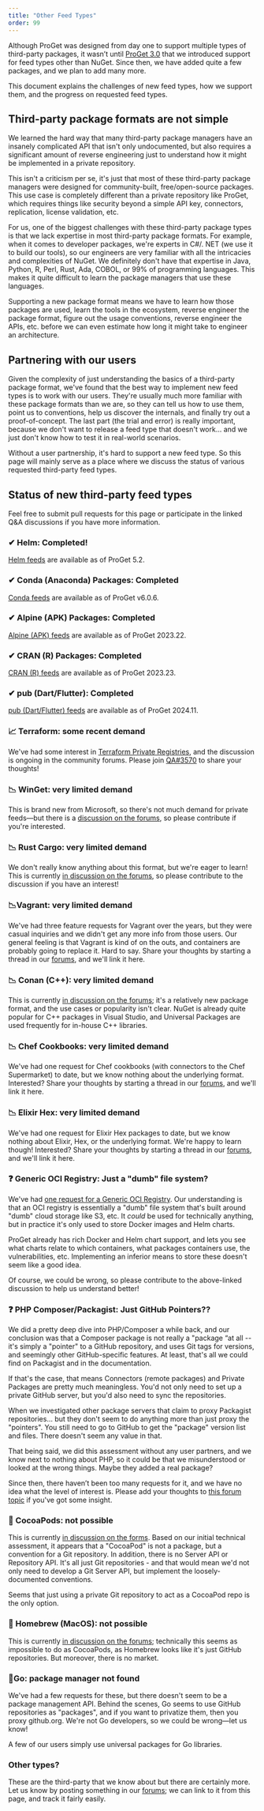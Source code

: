 ```yaml
---
title: "Other Feed Types"
order: 99
---
```


Although ProGet was designed from day one to support multiple types of third-party packages, it wasn’t until [ProGet 3.0](https://inedo.com/products/roadmap/proget) that we introduced support for feed types other than NuGet. Since then, we have added quite a few packages, and we plan to add many more.

This document explains the challenges of new feed types, how we support them, and the progress on requested feed types.

## Third-party package formats are not simple

We learned the hard way that many third-party package managers have an insanely complicated API that isn't only undocumented, but also requires a significant amount of reverse engineering just to understand how it might be implemented in a private repository.

This isn't a criticism per se, it's just that most of these third-party package managers were designed for community-built, free/open-source packages. This use case is completely different than a private repository like ProGet, which requires things like security beyond a simple API key, connectors, replication, license validation, etc.

For us, one of the biggest challenges with these third-party package types is that we lack expertise in most third-party package formats. For example, when it comes to developer packages, we're experts in C#/. NET (we use it to build our tools), so our engineers are very familiar with all the intricacies and complexities of NuGet. We definitely don't have that expertise in Java, Python, R, Perl, Rust, Ada, COBOL, or 99% of programming languages. This makes it quite difficult to learn the package managers that use these languages.

Supporting a new package format means we have to learn how those packages are used, learn the tools in the ecosystem, reverse engineer the package format, figure out the usage conventions, reverse engineer the APIs, etc. before we can even estimate how long it might take to engineer an architecture.

## Partnering with our users

Given the complexity of just understanding the basics of a third-party package format, we've found that the best way to implement new feed types is to work with our users. They're usually much more familiar with these package formats than we are, so they can tell us how to use them, point us to conventions, help us discover the internals, and finally try out a proof-of-concept. The last part (the trial and error) is really important, because we don't want to release a feed type that doesn't work... and we just don't know how to test it in real-world scenarios.

Without a user partnership, it's hard to support a new feed type. So this page will mainly serve as a place where we discuss the status of various requested third-party feed types.

## Status of new third-party feed types

Feel free to submit pull requests for this page or participate in the linked Q&A discussions if you have more information.

### ✔ Helm: Completed!

[Helm feeds](/docs/proget/feeds/helm) are available as of ProGet 5.2.

### ✔ Conda (Anaconda) Packages: Completed

 [Conda feeds](/docs/proget/feeds/python-conda) are available as of ProGet v6.0.6.
 
 ### ✔ Alpine (APK) Packages: Completed

 [Alpine (APK) feeds](/docs/proget/feeds/alpine) are available as of ProGet 2023.22.
 
### ✔ CRAN (R) Packages: Completed

 [CRAN (R) feeds](/docs/proget/feeds/cran) are available as of ProGet 2023.23.

### ✔ pub (Dart/Flutter): Completed

 [pub (Dart/Flutter) feeds](/docs/proget/feeds/pub) are available as of ProGet 2024.11.

### 📈 Terraform: some recent demand

We've had some interest in [Terraform Private Registries](https://www.terraform.io/registry/private), and the discussion is ongoing in the community forums.  Please join [QA#3570](https://forums.inedo.com/topic/3570) to share your thoughts!

### 📉 WinGet: very limited demand

This is brand new from Microsoft, so there's not much demand for private feeds—but there is a [discussion on the forums](https://forums.inedo.com/topic/3257), so please contribute if you're interested.

### 📉 Rust Cargo: very limited demand 

We don't really know anything about this format, but we're eager to learn! This is currently [in discussion on the forums](https://forums.inedo.com/topic/3246), so please contribute to the discussion if you have an interest!

### 📉Vagrant: very limited demand 

We've had three feature requests for Vagrant over the years, but they were casual inquiries and we didn't get any more info from those users. Our general feeling is that Vagrant is kind of on the outs, and containers are probably going to replace it. Hard to say. Share your thoughts by starting a thread in our [forums](https://forums.inedo.com/), and we'll link it here.

### 📉 Conan (C++): very limited demand 

This is currently [in discussion on the forums](https://forums.inedo.com/topic/2918); it's a relatively new package format, and the use cases or popularity isn't clear. NuGet is already quite popular for C++ packages in Visual Studio, and Universal Packages are used frequently for in-house C++ libraries. 

### 📉 Chef Cookbooks: very limited demand 

We've had one request for Chef cookbooks (with connectors to the Chef Supermarket) to date, but we know nothing about the underlying format. Interested? Share your thoughts by starting a thread in our [forums](https://forums.inedo.com/), and we'll link it here.

### 📉 Elixir Hex: very limited demand

We've had one request for Elixir Hex packages to date, but we know nothing about Elixir, Hex, or the underlying format. We're happy to learn though! Interested? Share your thoughts by starting a thread in our [forums](https://forums.inedo.com/), and we'll link it here.

### ❓ Generic OCI Registry: Just a "dumb" file system?

We've had [one request for a Generic OCI Registry](https://forums.inedo.com/topic/4256/oci-support). Our understanding is that an OCI registry is essentially a "dumb" file system that's built around "dumb" cloud storage like S3, etc. It *could* be used for technically anything, but in practice it's only used to store Docker images and Helm charts.

ProGet already has rich Docker and Helm chart support, and lets you see what charts relate to which containers, what packages containers use, the vulnerabilities, etc. Implementing an inferior means to store these doesn't seem like a good idea.

Of course, we could be wrong, so please contribute to the above-linked discussion to help us understand better!

### ❓ PHP Composer/Packagist: Just GitHub Pointers??

We did a pretty deep dive into PHP/Composer a while back, and our conclusion was that a Composer package is not really a "package “at all -- it's simply a "pointer" to a GitHub repository, and uses Git tags for versions, and seemingly other GitHub-specific features. At least, that's all we could find on Packagist and in the documentation.

If that's the case, that means Connectors (remote packages) and Private Packages are pretty much meaningless. You'd not only need to set up a private GitHub server, but you'd also need to sync the repositories.

When we investigated other package servers that claim to proxy Packagist repositories... but they don't seem to do anything more than just proxy the "pointers". You still need to go to GitHub to get the "package" version list and files. There doesn't seem any value in that.

That being said, we did this assessment without any user partners, and we know next to nothing about PHP, so it could be that we misunderstood or looked at the wrong things. Maybe they added a real package? 

Since then, there haven’t been too many requests for it, and we have no idea what the level of interest is. Please add your thoughts to [this forum topic](https://forums.inedo.com/topic/734/composer-packagist-feeds) if you've got some insight.

### 🚫 CocoaPods: not possible

This is currently [in discussion on the forms](https://forums.inedo.com/topic/4224). Based on our initial technical assessment, it appears that a "CocoaPod" is not a package, but a convention for a Git repository.  In addition, there is no Server API or Repository API. It's all just Git repositories - and that would mean we'd not only need to develop a Git Server API, but implement the loosely-documented conventions.

Seems that just using a private Git repository to act as a CocoaPod repo is the only option.

### 🚫 Homebrew (MacOS): not possible
This is currently [in discussion on the forums](https://forums.inedo.com/topic/3306); technically this seems as impossible to do as CocoaPods, as Homebrew looks like it's just GitHub repositories. But moreover, there is no market.

### 🔎Go: package manager not found

We've had a few requests for these, but there doesn't seem to be a package management API. Behind the scenes, Go seems to use GitHub repositories as "packages", and if you want to privatize them, then you proxy github.org. We're not Go developers, so we could be wrong—let us know!

A few of our users simply use universal packages for Go libraries.

### Other types?

These are the third-party that we know about but there are certainly more. Let us know by posting something in our [forums](https://forums.inedo.com/); we can link to it from this page, and track it fairly easily. 
